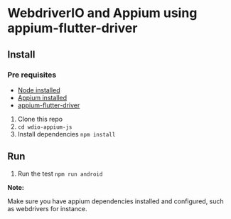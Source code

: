 # WebdriverIO and Appium using appium-flutter-driver

## Install

### Pre requisites

- [Node installed](https://nodejs.org/en)
- [Appium installed](https://appium.io/docs/en/2.0/)
- [appium-flutter-driver](https://github.com/appium-userland/appium-flutter-driver)

1. Clone this repo
2. `cd wdio-appium-js`
3. Install dependencies `npm install`

## Run

1. Run the test `npm run android`

**Note:**

Make sure you have appium dependencies installed and configured, such as webdrivers for instance.

